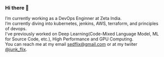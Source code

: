 ### Hi there 👋

I’m currently working as a DevOps Enginner at Zeta India.  
I’m currently diving into kubernetes, jenkins, AWS, terraform, and principles of devops.    
I've previously worked on Deep Learning(Code-Mixed Language Model, ML for Source Code, etc.), High Performance and GPU Computing.    
You can reach me at my email sedflix@gmail.com or at my twiiter [@junk_flix](https://twitter.com/junk_flix). 
 
<!--
**sedflix/sedflix** is a ✨ _special_ ✨ repository because its `README.md` (this file) appears on your GitHub profile.


A subsection of my projects: 
- 

Here are some ideas to get you started:

- 🔭 I’m currently working on ...
- 🌱 I’m currently learning ...
- 👯 I’m looking to collaborate on ...
- 🤔 I’m looking for help with ...
- 💬 Ask me about ...
- 📫 How to reach me: ...
- 😄 Pronouns: ...
- ⚡ Fun fact: ...
-->
